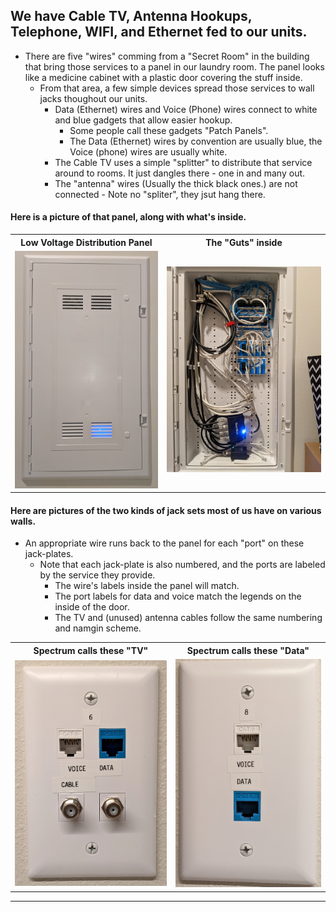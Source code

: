 ## We have Cable TV, Antenna Hookups, Telephone, WIFI, and Ethernet fed to our units.
-  There are five "wires" comming from a "Secret Room" in the building that bring those services to a panel in our laundry room.  The panel looks like a medicine cabinet with a plastic door covering the stuff inside.  
   -  From that area, a few simple devices spread those services to wall jacks thoughout our units.
      -  Data (Ethernet) wires and Voice (Phone) wires connect to white and blue gadgets that allow easier hookup.
         -  Some people call these gadgets "Patch Panels".
         -  The Data (Ethernet) wires by convention are usually blue,  the Voice (phone) wires are usually white.
      -  The Cable TV uses a simple "splitter" to distribute that service around to rooms.  It just dangles there - one in and many out.
      -  The "antenna" wires (Usually the thick black ones.) are not connected - Note no "spliter", they jsut hang there.   	   
#### Here is a picture of that panel, along with what's inside.
<table>
	<tr>
		<th>Low Voltage Distribution Panel</th>
		<th>The "Guts" inside</th>
	</tr>	
	<tr> 
		<td>
			<img src="./Panel-2.jpg">
		</td>
		<td>
			<img src="./Panel-1.jpg">
		</td>
	</tr>
</table>
		
#### Here are pictures of the two kinds of jack sets most of us have on various walls.	 
-  An appropriate wire runs back to the panel for each "port" on these jack-plates.
   -  Note that each jack-plate is also numbered, and the ports are labeled by the service they provide.
      -  The wire's labels inside the panel will match.
      -  The port labels for data and voice match the legends on the inside of the door.
      -  The TV and (unused) antenna cables follow the same numbering and namgin scheme.
<table>
	<tr>
		<th>Spectrum calls these "TV"</th>
		<th>Spectrum calls these "Data"</th>
	</tr>	
	<tr> 
		<td>
			<img src="./TV-Jacks.jpg">
		</td>
		<td>
			<img src="./Data-Jacks.jpg">
		</td>
	</tr>
</table>
	 
   
   * * *

